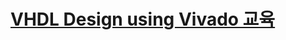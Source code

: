 # <a href="http://inipro.net/goods/goods_view.php?goodsNo=1000618091">VHDL Design using Vivado 교육</a>
